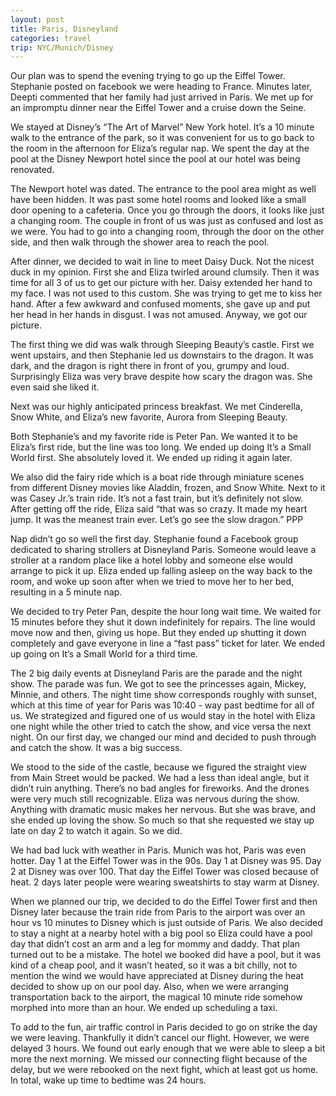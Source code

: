 ```yaml
---
layout: post
title: Paris, Disneyland
categories: travel
trip: NYC/Munich/Disney
---
```


Our plan was to spend the evening trying to go up the Eiffel Tower.
Stephanie posted on facebook we were heading to France.
Minutes later, Deepti commented that her family had just arrived in Paris.
We met up for an impromptu dinner near the Eiffel Tower and a cruise down the Seine.

We stayed at Disney’s “The Art of Marvel” New York hotel.
It’s a 10 minute walk to the entrance of the park, so it was convenient for us to go back to the room in the afternoon for Eliza’s regular nap.
We spent the day at the pool at the Disney Newport hotel since the pool at our hotel was being renovated.

The Newport hotel was dated.
The entrance to the pool area might as well have been hidden.
It was past some hotel rooms and looked like a small door opening to a cafeteria.
Once you go through the doors, it looks like just a changing room.
The couple in front of us was just as confused and lost as we were.
You had to go into a changing room, through the door on the other side, and then walk through the shower area to reach the pool.

After dinner, we decided to wait in line to meet Daisy Duck.
Not the nicest duck in my opinion.
First she and Eliza twirled around clumsily.
Then it was time for all 3 of us to get our picture with her.
Daisy extended her hand to my face.
I was not used to this custom.
She was trying to get me to kiss her hand.
After a few awkward and confused moments, she gave up and put her head in her hands in disgust.
I was not amused.
Anyway, we got our picture.

The first thing we did was walk through Sleeping Beauty’s castle.
First we went upstairs, and then Stephanie led us downstairs to the dragon.
It was dark, and the dragon is right there in front of you, grumpy and loud.
Surprisingly Eliza was very brave despite how scary the dragon was.
She even said she liked it.

Next was our highly anticipated princess breakfast.
We met Cinderella, Snow White, and Eliza’s new favorite, Aurora from Sleeping Beauty.

Both Stephanie’s and my favorite ride is Peter Pan.
We wanted it to be Eliza’s first ride, but the line was too long.
We ended up doing It’s a Small World first.
She absolutely loved it.
We ended up riding it again later.

We also did the fairy ride which is a boat ride through miniature scenes from different Disney movies like Aladdin, frozen, and Snow White.
Next to it was Casey Jr.’s train ride.
It’s not a fast train, but it’s definitely not slow.
After getting off the ride, Eliza said “that was so crazy.
It made my heart jump.
It was the meanest train ever.
Let’s go see the slow dragon.” PPP

Nap didn’t go so well the first day.
Stephanie found a Facebook group dedicated to sharing strollers at Disneyland Paris.
Someone would leave a stroller at a random place like a hotel lobby and someone else would arrange to pick it up.
Eliza ended up falling asleep on the way back to the room, and woke up soon after when we tried to move her to her bed, resulting in a 5 minute nap.

We decided to try Peter Pan, despite the hour long wait time.
We waited for 15 minutes before they shut it down indefinitely for repairs.
The line would move now and then, giving us hope.
But they ended up shutting it down completely and gave everyone in line a “fast pass” ticket for later.
We ended up going on It’s a Small World for a third time.

The 2 big daily events at Disneyland Paris are the parade and the night show.
The parade was fun.
We got to see the princesses again, Mickey, Minnie, and others.
The night time show corresponds roughly with sunset, which at this time of year for Paris was 10:40 - way past bedtime for all of us.
We strategized and figured one of us would stay in the hotel with Eliza one night while the other tried to catch the show, and vice versa the next night.
On our first day, we changed our mind and decided to push through and catch the show.
It was a big success.

We stood to the side of the castle, because we figured the straight view from Main Street would be packed.
We had a less than ideal angle, but it didn’t ruin anything.
There’s no bad angles for fireworks.
And the drones were very much still recognizable.
Eliza was nervous during the show.
Anything with dramatic music makes her nervous.
But she was brave, and she ended up loving the show.
So much so that she requested we stay up late on day 2 to watch it again.
So we did.

We had bad luck with weather in Paris.
Munich was hot, Paris was even hotter.
Day 1 at the Eiffel Tower was in the 90s.
Day 1 at Disney was 95.
Day 2 at Disney was over 100.
That day the Eiffel Tower was closed because of heat.
2 days later people were wearing sweatshirts to stay warm at Disney.

When we planned our trip, we decided to do the Eiffel Tower first and then Disney later because the train ride from Paris to the airport was over an hour vs 10 minutes to Disney which is just outside of Paris.
We also decided to stay a night at a nearby hotel with a big pool so Eliza could have a pool day that didn’t cost an arm and a leg for mommy and daddy.
That plan turned out to be a mistake.
The hotel we booked did have a pool, but it was kind of a cheap pool, and it wasn’t heated, so it was a bit chilly, not to mention the wind we would have appreciated at Disney during the heat decided to show up on our pool day.
Also, when we were arranging transportation back to the airport, the magical 10 minute ride somehow morphed into more than an hour.
We ended up scheduling a taxi.

To add to the fun, air traffic control in Paris decided to go on strike the day we were leaving.
Thankfully it didn’t cancel our flight.
However, we were delayed 3 hours.
We found out early enough that we were able to sleep a bit more the next morning.
We missed our connecting flight because of the delay, but we were rebooked on the next fight, which at least got us home.
In total, wake up time to bedtime was 24 hours.
